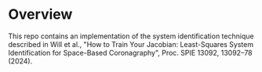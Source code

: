 # Overview
This repo contains an implementation of the system identification technique described in 
Will et al., "How to Train Your Jacobian: Least-Squares System Identification for Space-Based 
Coronagraphy", Proc. SPIE 13092, 13092–78 (2024).
